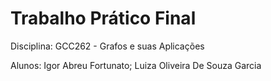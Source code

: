 # Trabalho Prático Final 

Disciplina: GCC262 - Grafos e suas Aplicações

Alunos: Igor Abreu Fortunato; Luiza Oliveira De Souza Garcia
